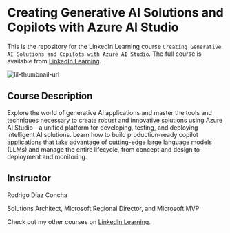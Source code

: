 # Creating Generative AI Solutions and Copilots with Azure AI Studio
This is the repository for the LinkedIn Learning course `Creating Generative AI Solutions and Copilots with Azure AI Studio`. The full course is available from [LinkedIn Learning][lil-course-url].

![lil-thumbnail-url]

## Course Description

Explore the world of generative AI applications and master the tools and techniques necessary to create robust and innovative solutions using Azure AI Studio—a unified platform for developing, testing, and deploying intelligent AI solutions. Learn how to build production-ready copilot applications that take advantage of cutting-edge large language models (LLMs) and manage the entire lifecycle, from concept and design to deployment and monitoring.

## Instructor

Rodrigo Díaz Concha

Solutions Architect, Microsoft Regional Director, and Microsoft MVP

                            

Check out my other courses on [LinkedIn Learning](https://www.linkedin.com/learning/instructors/rodrigo-diaz-concha?u=104).


[0]: # (Replace these placeholder URLs with actual course URLs)

[lil-course-url]: https://www.linkedin.com/learning/creating-generative-ai-solutions-and-copilots-with-azure-ai-studio
[lil-thumbnail-url]: https://media.licdn.com/dms/image/v2/D4D0DAQEfaXHVF7YsKw/learning-public-crop_675_1200/learning-public-crop_675_1200/0/1730389623761?e=2147483647&v=beta&t=tpg16Lk3uHrQK_8eh7y3646Dd1MtAVMk-AhIjAnswrs

